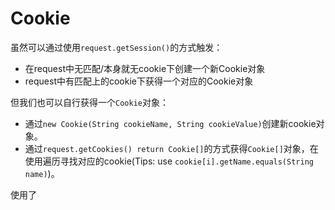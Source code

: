 # Cookie
虽然可以通过使用`request.getSession()`的方式触发：
- 在request中无匹配/本身就无cookie下创建一个新Cookie对象
- request中有匹配上的cookie下获得一个对应的Cookie对象

但我们也可以自行获得一个`Cookie`对象：
- 通过`new Cookie(String cookieName, String cookieValue)`创建新cookie对象。
- 通过`request.getCookies() return Cookie[]`的方式获得`Cookie[]`对象，在使用遍历寻找对应的cookie(Tips: use `cookie[i].getName.equals(String name)`)。

使用了
